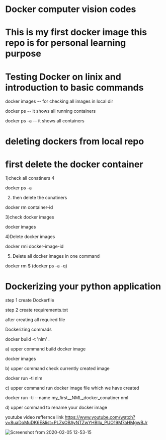 # Docker computer vision codes 
# This is my first docker image this repo is for personal learning purpose 

# Testing Docker on linix and introduction to basic commands

docker images  -- for checking all images in local dir 

docker ps      -- it shows all running containers 

docker ps -a  -- it shows all containers 

# deleting dockers from local repo 

# first delete the docker container 

1)check all conatiners 4

docker ps -a

2) then delete the conatiners 

docker rm container-id

3)check docker images 

docker images 

4)Delete docker images

docker rmi docker-image-id

5) Delete all docker images in one command

docker rm $ (docker ps -a -q)

# Dockerizing your python application

step 1 create Dockerfile 

step 2 create requirements.txt

after creating all required file 

Dockerizing commads 

docker build -t 'nlm' .

a) upper command build docker image 

docker images

b) upper command check currently created image 

docker run -ti nlm

c) upper command run docker image file which we have created 

docker run -ti --name my_first__NML_docker_conatiner nml

d) upper command to rename your docker image


youtube video reffernce link https://www.youtube.com/watch?v=8uaDoMuDK6E&list=PLZsOBAyNTZwYHBIlu_PUO19M7aHMgwBJr












![Screenshot from 2020-02-05 12-53-15](https://user-images.githubusercontent.com/45600643/73819913-8d942c80-4816-11ea-9d95-c1c6fa44fc79.png)






